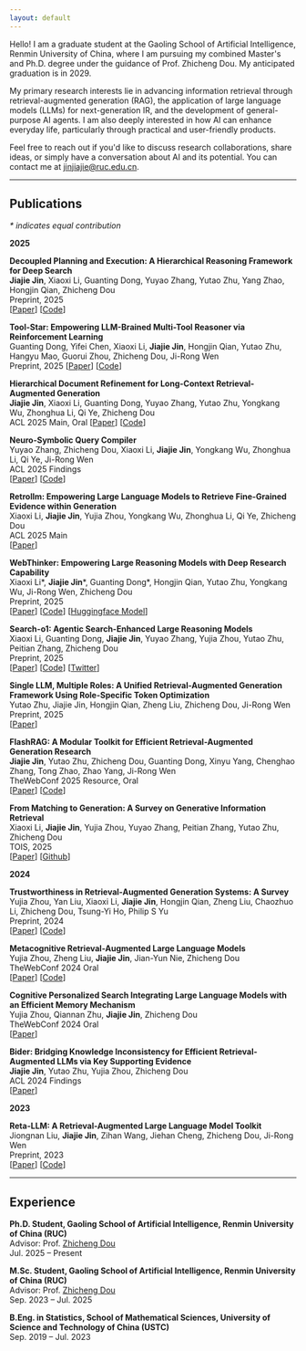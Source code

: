```yaml
---
layout: default
---
```


<!-- ## About Me -->
<a id="about-me"></a>
Hello! I am a graduate student at the Gaoling School of Artificial Intelligence, Renmin University of China, where I am pursuing my combined Master's and Ph.D. degree under the guidance of Prof. Zhicheng Dou. My anticipated graduation is in 2029.

My primary research interests lie in advancing information retrieval through retrieval-augmented generation (RAG), the application of large language models (LLMs) for next-generation IR, and the development of general-purpose AI agents. I am also deeply interested in how AI can enhance everyday life, particularly through practical and user-friendly products.

Feel free to reach out if you'd like to discuss research collaborations, share ideas, or simply have a conversation about AI and its potential. You can contact me at jinjiajie@ruc.edu.cn.

------------

## Publications
*\* indicates equal contribution*

**2025**

**Decoupled Planning and Execution: A Hierarchical Reasoning Framework for Deep Search**  
**Jiajie Jin**, Xiaoxi Li, Guanting Dong, Yuyao Zhang, Yutao Zhu, Yang Zhao, Hongjin Qian, Zhicheng Dou  
Preprint, 2025  
[[Paper](https://arxiv.org/pdf/2507.02652)] [[Code](https://github.com/ignorejjj/HiRA)]

**Tool-Star: Empowering LLM-Brained Multi-Tool Reasoner via Reinforcement Learning**  
Guanting Dong, Yifei Chen, Xiaoxi Li, **Jiajie Jin**, Hongjin Qian, Yutao Zhu, Hangyu Mao, Guorui Zhou, Zhicheng Dou, Ji-Rong Wen  
Preprint, 2025 
[[Paper](https://arxiv.org/pdf/2505.16410)] [[Code](https://github.com/dongguanting/Tool-Star)]

**Hierarchical Document Refinement for Long-Context Retrieval-Augmented Generation**  
**Jiajie Jin**, Xiaoxi Li, Guanting Dong, Yuyao Zhang, Yutao Zhu, Yongkang Wu, Zhonghua Li, Qi Ye, Zhicheng Dou  
ACL 2025 Main, Oral
[[Paper](https://arxiv.org/pdf/2505.10413)] [[Code](https://github.com/ignorejjj/LongRefiner)]

**Neuro-Symbolic Query Compiler**  
Yuyao Zhang, Zhicheng Dou, Xiaoxi Li, **Jiajie Jin**, Yongkang Wu, Zhonghua Li, Qi Ye, Ji-Rong Wen  
ACL 2025 Findings  
[[Paper](https://arxiv.org/pdf/2505.11932)] [[Code](https://github.com/YuyaoZhangQAQ/QCompiler)]

**Retrollm: Empowering Large Language Models to Retrieve Fine-Grained Evidence within Generation**  
Xiaoxi Li, **Jiajie Jin**, Yujia Zhou, Yongkang Wu, Zhonghua Li, Qi Ye, Zhicheng Dou  
ACL 2025 Main  
[[Paper](https://arxiv.org/pdf/2412.11919?)]

**WebThinker: Empowering Large Reasoning Models with Deep Research Capability**  
Xiaoxi Li\*, **Jiajie Jin**\*, Guanting Dong\*, Hongjin Qian, Yutao Zhu, Yongkang Wu, Ji-Rong Wen, Zhicheng Dou  
Preprint, 2025  
[[Paper](https://arxiv.org/pdf/2504.21776)] [[Code](https://github.com/RUC-NLPIR/WebThinker)] [[Huggingface Model](https://huggingface.co/lixiaoxi45/WebThinker-QwQ-32B)]

**Search-o1: Agentic Search-Enhanced Large Reasoning Models**  
Xiaoxi Li, Guanting Dong, **Jiajie Jin**, Yuyao Zhang, Yujia Zhou, Yutao Zhu, Peitian Zhang, Zhicheng Dou  
Preprint, 2025  
[[Paper](https://arxiv.org/pdf/2501.05366)] [[Code](https://github.com/sunnynexus/Search-o1)] [[Twitter](https://x.com/_akhaliq/status/1877584951840764166?t=fnbTblnqhiPtAyYr1PHbbw&s=19)]

**Single LLM, Multiple Roles: A Unified Retrieval-Augmented Generation Framework Using Role-Specific Token Optimization**  
Yutao Zhu, Jiajie Jin, Hongjin Qian, Zheng Liu, Zhicheng Dou, Ji-Rong Wen  
Preprint, 2025  
[[Paper](https://arxiv.org/pdf/2505.15444)]

**FlashRAG: A Modular Toolkit for Efficient Retrieval-Augmented Generation Research**  
**Jiajie Jin**, Yutao Zhu, Zhicheng Dou, Guanting Dong, Xinyu Yang, Chenghao Zhang, Tong Zhao, Zhao Yang, Ji-Rong Wen  
TheWebConf 2025 Resource, Oral  
[[Paper](https://arxiv.org/abs/2405.13576)] [[Code](https://github.com/RUC-NLPIR/FlashRAG)]

**From Matching to Generation: A Survey on Generative Information Retrieval**  
Xiaoxi Li, **Jiajie Jin**, Yujia Zhou, Yuyao Zhang, Peitian Zhang, Yutao Zhu, Zhicheng Dou  
TOIS, 2025  
[[Paper](https://arxiv.org/pdf/2404.14851)] [[Github](https://github.com/RUC-NLPIR/GenIR-Survey)]

**2024**

**Trustworthiness in Retrieval-Augmented Generation Systems: A Survey**  
Yujia Zhou, Yan Liu, Xiaoxi Li, **Jiajie Jin**, Hongjin Qian, Zheng Liu, Chaozhuo Li, Zhicheng Dou, Tsung-Yi Ho, Philip S Yu  
Preprint, 2024  
[[Paper](https://arxiv.org/pdf/2409.10102)] [[Code](https://github.com/smallporridge/TrustworthyRAG)]

**Metacognitive Retrieval-Augmented Large Language Models**  
Yujia Zhou, Zheng Liu, **Jiajie Jin**, Jian-Yun Nie, Zhicheng Dou  
TheWebConf 2024 Oral  
[[Paper](https://arxiv.org/pdf/2402.11626)] [[Code](https://github.com/ignorejjj/MetaRAG)]

**Cognitive Personalized Search Integrating Large Language Models with an Efficient Memory Mechanism**  
Yujia Zhou, Qiannan Zhu, **Jiajie Jin**, Zhicheng Dou  
TheWebConf 2024 Oral  
[[Paper](https://arxiv.org/pdf/2402.10548)]

**Bider: Bridging Knowledge Inconsistency for Efficient Retrieval-Augmented LLMs via Key Supporting Evidence**  
**Jiajie Jin**, Yutao Zhu, Yujia Zhou, Zhicheng Dou  
ACL 2024 Findings  
[[Paper](https://arxiv.org/pdf/2402.12174)]

**2023**

**Reta-LLM: A Retrieval-Augmented Large Language Model Toolkit**  
Jiongnan Liu, **Jiajie Jin**, Zihan Wang, Jiehan Cheng, Zhicheng Dou, Ji-Rong Wen  
Preprint, 2023  
[[Paper](https://arxiv.org/pdf/2306.05212)] [[Code](https://github.com/RUC-GSAI/YuLan-IR)]

------------

## Experience

**Ph.D. Student, Gaoling School of Artificial Intelligence, Renmin University of China (RUC)**  
Advisor: Prof. [Zhicheng Dou](http://playbigdata.ruc.edu.cn/dou/)  
Jul. 2025 – Present

**M.Sc. Student, Gaoling School of Artificial Intelligence, Renmin University of China (RUC)**  
Advisor: Prof. [Zhicheng Dou](http://playbigdata.ruc.edu.cn/dou/)  
Sep. 2023 – Jul. 2025

**B.Eng. in Statistics, School of Mathematical Sciences, University of Science and Technology of China (USTC)**  
Sep. 2019 – Jul. 2023

